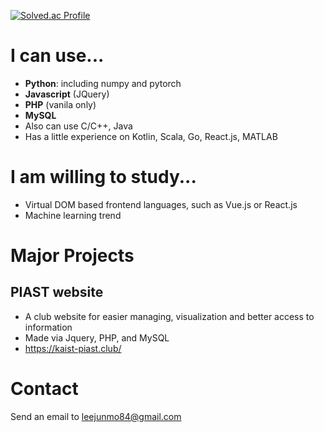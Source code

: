 [![Solved.ac Profile](http://mazassumnida.wtf/api/generate_badge?boj=barknmeow)](https://solved.ac/barknmeow)

I can use...
================
- **Python**: including numpy and pytorch
- **Javascript** (JQuery)
- **PHP** (vanila only)
- **MySQL**
- Also can use C/C++, Java
- Has a little experience on Kotlin, Scala, Go, React.js, MATLAB

I am willing to study...
================
- Virtual DOM based frontend languages, such as Vue.js or React.js
- Machine learning trend

Major Projects
================
PIAST website
-------------
- A club website for easier managing, visualization and better access to information
- Made via Jquery, PHP, and MySQL
- https://kaist-piast.club/

Contact
================
Send an email to leejunmo84@gmail.com
<!--
**BarkNMeow/BarkNMeow** is a ✨ _special_ ✨ repository because its `README.md` (this file) appears on your GitHub profile.

Here are some ideas to get you started:

- 🔭 I’m currently working on ...
- 🌱 I’m currently learning ...
- 👯 I’m looking to collaborate on ...
- 🤔 I’m looking for help with ...
- 💬 Ask me about ...
- 📫 How to reach me: ...
- 😄 Pronouns: ...
- ⚡ Fun fact: ...
-->
